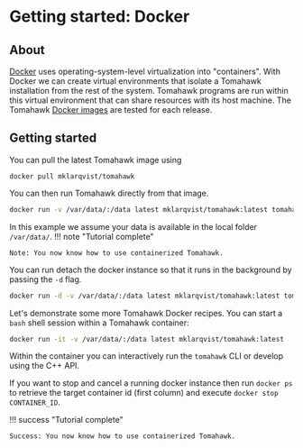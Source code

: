 # Getting started: Docker
## About
[Docker](https://docs.docker.com/install/) uses operating-system-level
virtualization into "containers". With Docker we can create virtual environments
that isolate a Tomahawk installation from the rest of the system. Tomahawk
programs are run within this virtual environment that can share resources with
its host machine. The Tomahawk [Docker
images](https://hub.docker.com/r/mklarqvist/tomahawk/) are tested for each release.

## Getting started
You can pull the latest Tomahawk image using
```
docker pull mklarqvist/tomahawk
```

You can then run Tomahawk directly from that image. 
```bash
docker run -v /var/data/:/data latest mklarqvist/tomahawk:latest tomahawk calc -pi input.twk -o output.two
```
In this example we assume your data is available in the local folder
`/var/data/`. 
!!! note "Tutorial complete"
    
    Note: You now know how to use containerized Tomahawk.

You can run detach the docker instance so that it runs in the
background by passing the `-d` flag.
```bash
docker run -d -v /var/data/:/data latest mklarqvist/tomahawk:latest tomahawk calc -pi input.twk -o output.two
```
Let's demonstrate some more Tomahawk Docker recipes. You can start a `bash`
shell session within a Tomahawk container:
```bash
docker run -it -v /var/data/:/data latest mklarqvist/tomahawk:latest
```
Within the container you can interactively run the `tomahawk` CLI or develop
using the C++ API.

If you want to stop and cancel a running docker instance then run `docker ps` to
retrieve the target container id (first column) and execute `docker stop
CONTAINER_ID`.

!!! success "Tutorial complete"
    
    Success: You now know how to use containerized Tomahawk.
